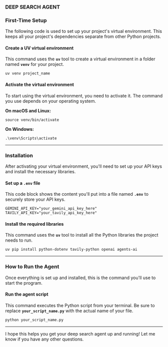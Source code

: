 ### **DEEP SEARCH AGENT**


### **First-Time Setup**

The following code is used to set up your project's virtual environment. This keeps all your project's dependencies separate from other Python projects.

#### Create a UV virtual environment

This command uses the **`uv`** tool to create a virtual environment in a folder named **`venv`** for your project.

```
uv venv project_name
```

#### Activate the virtual environment

To start using the virtual environment, you need to activate it. The command you use depends on your operating system.

**On macOS and Linux:**

```
source venv/bin/activate
```

**On Windows:**

```
.\venv\Scripts\activate
```

-----

### **Installation**

After activating your virtual environment, you'll need to set up your API keys and install the necessary libraries.

#### Set up a `.env` file

This code block shows the content you'll put into a file named **`.env`** to securely store your API keys.

```
GEMINI_API_KEY="your_gemini_api_key_here"
TAVILY_API_KEY="your_tavily_api_key_here"
```

#### Install the required libraries

This command uses the **`uv`** tool to install all the Python libraries the project needs to run.

```
uv pip install python-dotenv tavily-python openai agents-ai
```

-----

### **How to Run the Agent**

Once everything is set up and installed, this is the command you'll use to start the program.

#### Run the agent script

This command executes the Python script from your terminal. Be sure to replace **`your_script_name.py`** with the actual name of your file.

```
python your_script_name.py
```

-----

I hope this helps you get your deep search agent up and running\! Let me know if you have any other questions.